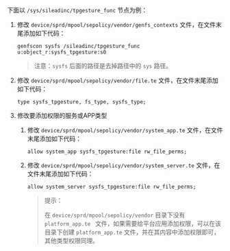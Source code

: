 下面以 `/sys/sileadinc/tpgesture_func` 节点为例：

1. 修改 `device/sprd/mpool/sepolicy/vendor/genfs_contexts` 文件，在文件末尾添加如下代码：

   ```
   genfscon sysfs /sileadinc/tpgesture_func  u:object_r:sysfs_tpgesture:s0
   ```

   > 注意：`sysfs` 后面的路径是去掉路径中的 `sys` 路径。

2. 修改 `device/sprd/mpool/sepolicy/vendor/file.te` 文件，在文件末尾添加如下代码：

   ```
   type sysfs_tpgesture, fs_type, sysfs_type;
   ```

3. 修改要添加权限的服务或APP类型

   1. 修改 `device/sprd/mpool/sepolicy/vendor/system_app.te` 文件，在文件末尾添加如下代码：

      ```
      allow system_app sysfs_tpgesture:file rw_file_perms;
      ```

   2. 修改 `device/sprd/mpool/sepolicy/vendor/system_server.te` 文件，在文件末尾添加如下代码：

      ```
      allow system_server sysfs_tpgesture:file rw_file_perms;
      ```

      > 提示：
      >
      > 在 `device/sprd/mpool/sepolicy/vendor` 目录下没有 `platform_app.te ` 文件，如果需要给平台应用添加权限，可以在该目录下创建 `platform_app.te` 文件，并在其内容中添加权限即可，其他类型权限同理。

